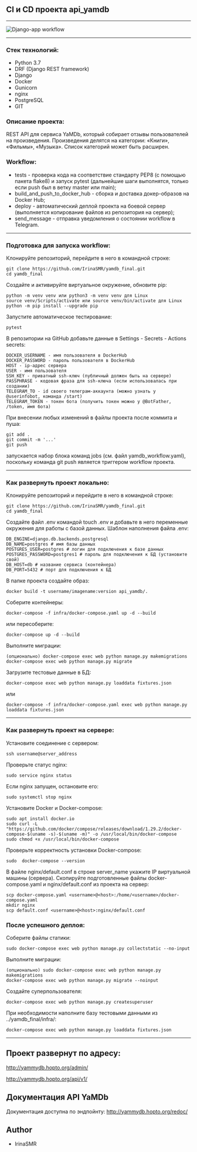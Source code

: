## CI и CD проекта api_yamdb
***

![Django-app workflow](https://github.com/IrinaSMR/yamdb_final/actions/workflows/yamdb_workflow.yml/badge.svg)
***

### Стек технологий:

- Python 3.7
- DRF (Django REST framework)
- Django
- Docker
- Gunicorn
- nginx
- PostgreSQL
- GIT

### Описание проекта:

REST API для сервиса YaMDb, который собирает отзывы пользователей на произведения. Произведения делятся на категории: «Книги», «Фильмы», «Музыка». Список категорий может быть расширен.

### Workflow:

- tests - проверка кода на соответствие стандарту PEP8 (с помощью пакета flake8) и запуск pytest (дальнейшие шаги выполнятся, только если push был в ветку master или main);
- build_and_push_to_docker_hub - сборка и доставка докер-образов на Docker Hub;
- deploy - автоматический деплой проекта на боевой сервер (выполняется копирование файлов из репозитория на сервер);
- send_message - отправка уведомления о состоянии workflow в Telegram.

***
### Подготовка для запуска workflow:

Клонируйте репозиторий, перейдите в него в командной строке:

```
git clone https://github.com/IrinaSMR/yamdb_final.git
cd yamdb_final
```

Создайте и активируйте виртуальное окружение, обновите pip:

```
python -m venv venv или python3 -m venv venv для Linux
source venv/Scripts/activate или source venv/bin/activate для Linux
python -m pip install --upgrade pip
```

Запустите автоматическое тестирование:

```
pytest
```

В репозитории на GitHub добавьте данные в Settings - Secrets - Actions secrets:

```
DOCKER_USERNAME - имя пользователя в DockerHub
DOCKER_PASSWORD - пароль пользователя в DockerHub
HOST - ip-адрес сервера
USER - имя пользователя
SSH_KEY - приватный ssh-ключ (публичный должен быть на сервере)
PASSPHRASE - кодовая фраза для ssh-ключа (если использовалась при создании)
TELEGRAM_TO - id своего телеграм-аккаунта (можно узнать у @userinfobot, команда /start)
TELEGRAM_TOKEN - токен бота (получить токен можно у @BotFather, /token, имя бота)
```

При внесении любых изменений в файлы проекта после коммита и пуша:

```
git add .
git commit -m '...'
git push
```
запускается набор блока команд jobs (см. файл yamdb_workflow.yaml), поскольку команда git push является триггером workflow проекта.
***

### Как развернуть проект локально:

Клонируйте репозиторий и перейдите в него в командной строке:

```
git clone https://github.com/IrinaSMR/yamdb_final.git
cd yamdb_final
```
Создайте файл .env командой touch .env и добавьте в него переменные окружения для работы с базой данных.
Шаблон наполнения файла .env:

```
DB_ENGINE=django.db.backends.postgresql
DB_NAME=postgres # имя базы данных
POSTGRES_USER=postgres # логин для подключения к базе данных
POSTGRES_PASSWORD=postgres1 # пароль для подключения к БД (установите свой)
DB_HOST=db # название сервиса (контейнера)
DB_PORT=5432 # порт для подключения к БД
```

В папке проекта создайте образ:

```
docker build -t username/imagename:version api_yamdb/.
```

Соберите контейнеры:

```
docker-compose -f infra/docker-compose.yaml up -d --build
```

или пересоберите:

```
docker-compose up -d --build
```

Выполните миграции:

```
(опционально) docker-compose exec web python manage.py makemigrations
docker-compose exec web python manage.py migrate
```

Загрузите тестовые данные в БД:

```
docker-compose exec web python manage.py loaddata fixtures.json
```

или

```
docker-compose -f infra/docker-compose.yaml exec web python manage.py loaddata fixtures.json
```
***

### Как развернуть проект на сервере:

Установите соединение с сервером:

```
ssh username@server_address
```

Проверьте статус nginx:

```
sudo service nginx status
```

Если nginx запущен, остановите его:

```
sudo systemctl stop nginx
```

Установите Docker и Docker-compose:

```
sudo apt install docker.io
sudo curl -L "https://github.com/docker/compose/releases/download/1.29.2/docker-compose-$(uname -s)-$(uname -m)" -o /usr/local/bin/docker-compose
sudo chmod +x /usr/local/bin/docker-compose
```

Проверьте корректность установки Docker-compose:

```
sudo  docker-compose --version
```

В файле nginx/default.conf в строке server_name укажите IP виртуальной машины (сервера).
Скопируйте подготовленные файлы docker-compose.yaml и nginx/default.conf из проекта на сервер:

```
scp docker-compose.yaml <username>@<host>:/home/<username>/docker-compose.yaml
mkdir nginx
scp default.conf <username>@<host>:nginx/default.conf
```

### После успешного деплоя:

Соберите файлы статики:

```
sudo docker-compose exec web python manage.py collectstatic --no-input
```

Выполните миграции:

```
(опционально) sudo docker-compose exec web python manage.py makemigrations
docker-compose exec web python manage.py migrate --noinput
```

Создайте суперпользователя:

```
docker-compose exec web python manage.py createsuperuser
```

При необходимости наполните базу тестовыми данными из ../yamdb_final/infra/:

```
docker-compose exec web python manage.py loaddata fixtures.json
```
***

## Проект развернут по адресу:

http://yammydb.hopto.org/admin/

http://yammydb.hopto.org/api/v1/

## Документация API YaMDb

Документация доступна по эндпойнту: http://yammydb.hopto.org/redoc/

## Author
- IrinaSMR
